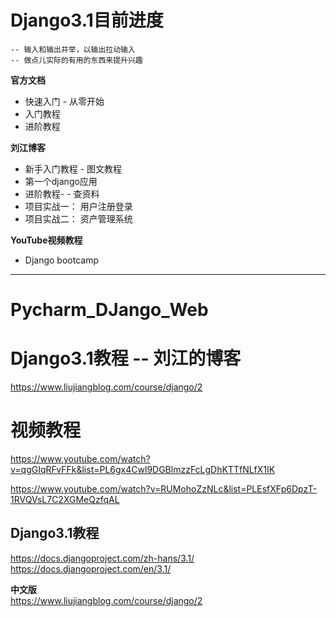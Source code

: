 #   Django3.1目前进度


```
-- 输入和输出并举，以输出拉动输入     
-- 做点儿实际的有用的东西来提升兴趣   
```



**官方文档**   
- 快速入门 - 从零开始
- 入门教程
- 进阶教程

**刘江博客**
- 新手入门教程 - 图文教程
- 第一个django应用
- 进阶教程- -    查资料
- 项目实战一： 用户注册登录
- 项目实战二： 资产管理系统

**YouTube视频教程**
- Django bootcamp 

****



# Pycharm_DJango_Web





#  Django3.1教程  -- 刘江的博客   
https://www.liujiangblog.com/course/django/2     
   


#  视频教程


https://www.youtube.com/watch?v=qgGIqRFvFFk&list=PL6gx4Cwl9DGBlmzzFcLgDhKTTfNLfX1IK     



https://www.youtube.com/watch?v=RUMohoZzNLc&list=PLEsfXFp6DpzT-1RVQVsL7C2XGMeQzfqAL    





##    Django3.1教程

https://docs.djangoproject.com/zh-hans/3.1/       
https://docs.djangoproject.com/en/3.1/     


**中文版**    
https://www.liujiangblog.com/course/django/2   

